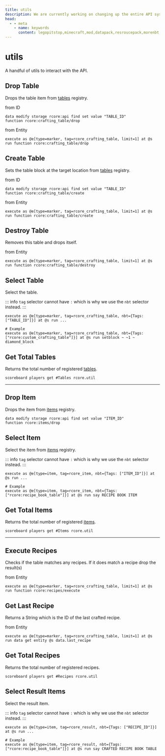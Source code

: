 ```yaml
---
title: utils
description: We are currently working on changing up the entire API system. Hopefully, it will be released soon! For now you can see the up-coming changes to the API.
head:
  - - meta
    - name: keywords
      content: legopitstop,minecraft,mod,datapack,resroucepack,morenbt,nbt,data
---
```


# utils

A handful of utils to interact with the API.

## Drop Table

Drops the table item from [tables](tables) registry.

from ID

```mcfunction
data modify storage rcore:api find set value "TABLE_ID"
function rcore:crafting_table/drop
```

from Entity

```mcfunction
execute as @e[type=marker, tag=rcore_crafting_table, limit=1] at @s run function rcore:crafting_table/drop
```

## Create Table

Sets the table block at the target location from [tables](tables) registry.

from ID

```mcfunction
data modify storage rcore:api find set value "TABLE_ID"
function rcore:crafting_table/create
```

from Entity

```mcfunction
execute as @e[type=marker, tag=rcore_crafting_table, limit=1] at @s run function rcore:crafting_table/create
```

## Destroy Table

Removes this table and drops itself.

from Entity

```mcfunction
execute as @e[type=marker, tag=rcore_crafting_table, limit=1] at @s run function rcore:crafting_table/destroy
```

## Select Table

Select the table.

::: info
`tag` selector cannot have `:` which is why we use the `nbt` selector instead.
:::

```mcfunction
execute as @e[type=marker, tag=rcore_crafting_table, nbt={Tags: ["TABLE_ID"]}] at @s run ...

# Example
execute as @e[type=marker, tag=rcore_crafting_table, nbt={Tags: ["rcore:custom_crafting_table"]}] at @s run setblock ~ ~1 ~ diamond_block
```

## Get Total Tables

Returns the total number of registered [tables](tables).

```mcfunction
scoreboard players get #Tables rcore.util
```

---

## Drop Item

Drops the item from [items](items) registry.

```mcfunction
data modify storage rcore:api find set value "ITEM_ID"
function rcore:items/drop
```

## Select Item

Select the item from [items](items) registry.

::: info
`tag` selector cannot have `:` which is why we use the `nbt` selector instead.
:::

```mcfunction
execute as @e[type=item, tag=rcore_item, nbt={Tags: ["ITEM_ID"]}] at @s run ...

# Example
execute as @e[type=item, tag=rcore_item, nbt={Tags: ["rcore:recipe_book_table"]}] at @s run say RECIPE BOOK ITEM
```

## Get Total Items

Returns the total number of registered [items](items).

```mcfunction
scoreboard players get #Items rcore.util
```

---

## Execute Recipes

Checks if the table matches any recipes. If it does match a recipe drop the result(s)

from Entity

```mcfunction
execute as @e[type=marker, tag=rcore_crafting_table, limit=1] at @s run function rcore:recipes/execute
```

## Get Last Recipe

Returns a String which is the ID of the last crafted recipe.

from Entity

```mcfunction
execute as @e[type=marker, tag=rcore_crafting_table, limit=1] at @s run data get entity @s data.last_recipe
```

## Get Total Recipes

Returns the total number of registered recipes.

```mcfunction
scoreboard players get #Recipes rcore.util
```

## Select Result Items

Select the result item.

::: info
`tag` selector cannot have `:` which is why we use the `nbt` selector instead.
:::

```mcfunction
execute as @e[type=item, tag=rcore_result, nbt={Tags: ["RECIPE_ID"]}] at @s run ...

# Example
execute as @e[type=item, tag=rcore_result, nbt={Tags: ["rcore:recipe_book_table"]}] at @s run say CRAFTED RECIPE BOOK TABLE
```
